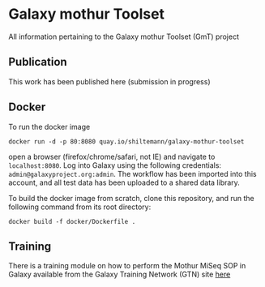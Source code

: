 # Galaxy mothur Toolset

All information pertaining to the Galaxy mothur Toolset (GmT) project

## Publication

This work has been published here (submission in progress)

## Docker

To run the docker image

```
docker run -d -p 80:8080 quay.io/shiltemann/galaxy-mothur-toolset
```

open a browser (firefox/chrome/safari, not IE) and navigate to `localhost:8080`. Log into Galaxy using the following credentials: `admin@galaxyproject.org:admin`. The workflow has been imported into this account, and all test data has been uploaded to a shared data library.


To build the docker image from scratch, clone this repository, and run the following command from its root directory:

```
docker build -f docker/Dockerfile .
```


## Training
There is a training module on how to perform the Mothur MiSeq SOP in Galaxy available from the Galaxy Training Network (GTN) site [here](http://galaxyproject.github.io/training-material/topics/metagenomics/)
